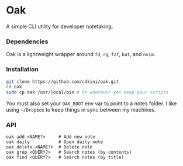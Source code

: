 # Oak

A simple CLI utility for developer notetaking. 


### Dependencies
Oak is a lightweight wrapper around `fd`, `rg`, `fzf`, `bat`, and `nvim`. 


### Installation
```bash
git clone https://github.com/cdkini/oak.git
cd oak
sudo cp oak /usr/local/bin # Or wherever you keep your scripts
```

You must also set your `OAK_ROOT` env var to point to a notes folder.
I like using `~/Dropbox` to keep things in sync between my machines.

### API
```
oak add <NAME?>     # Add new note
oak daily           # Open daily note
oak delete <NAME?>  # Delete note
oak grep <QUERY?>   # Search notes (by contents)
oak find <QUERY?>   # Search notes (by title) 
```

